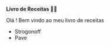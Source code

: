 **Livro de Receitas :woman_cook:**

Olá ! Bem vindo ao meu livro de receitas 

- Strogonoff 
- Pave
